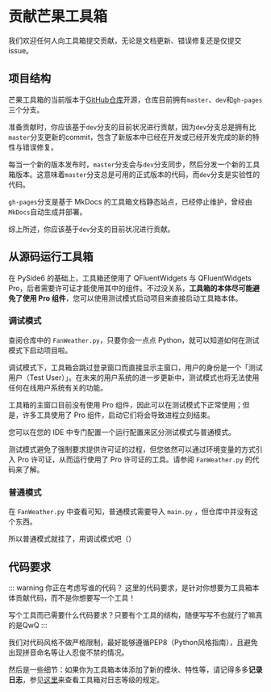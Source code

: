 # 贡献芒果工具箱

我们欢迎任何人向工具箱提交贡献，无论是文档更新、错误修复还是仅提交issue。

## 项目结构

芒果工具箱的当前版本于[GitHub仓库](https://github.com/mangofanfan/FanTools2)开源，仓库目前拥有`master`、`dev`和`gh-pages`三个分支。

准备贡献时，你应该基于`dev`分支的目前状况进行贡献，因为`dev`分支总是拥有比`master`分支更新的commit，包含了新版本中已经在开发或已经开发完成的新的特性与错误修复。

每当一个新的版本发布时，`master`分支会与`dev`分支同步，然后分发一个新的工具箱版本。这意味着`master`分支总是可用的正式版本的代码，而`dev`分支是实验性的代码。

`gh-pages`分支是基于 MkDocs 的工具箱文档静态站点，已经停止维护，曾经由`MkDocs`自动生成并部署。

综上所述，你应该基于`dev`分支的目前状况进行贡献。

## 从源码运行工具箱
在 PySide6 的基础上，工具箱还使用了 QFluentWidgets 与 QFluentWidgets Pro，后者需要许可证才能使用其中的组件。不过没关系，**工具箱的本体尽可能避免了使用 Pro 组件**，您可以使用测试模式启动项目来直接启动工具箱本体。

### 调试模式
查阅仓库中的 `FanWeather.py`，只要你会一点点 Python，就可以知道如何在测试模式下启动项目啦。

调试模式下，工具箱会跳过登录窗口而直接显示主窗口，用户的身份是一个「测试用户（Test User）」。在未来的用户系统的进一步更新中，测试模式也将无法使用任何在线用户系统有关的功能。

工具箱的主窗口目前没有使用 Pro 组件，因此可以在测试模式下正常使用；但是，许多工具使用了 Pro 组件，启动它们将会导致进程立刻结束。

您可以在您的 IDE 中专门配置一个运行配置来区分测试模式与普通模式。

测试模式避免了强制要求提供许可证的过程，但您依然可以通过环境变量的方式引入 Pro 许可证，从而运行使用了 Pro 许可证的工具。请参阅 `FanWeather.py` 的代码来了解。

### 普通模式
在 `FanWeather.py` 中查看可知，普通模式需要导入 `main.py` ，但仓库中并没有这个东西。

所以普通模式就挂了，用调试模式吧（）

## 代码要求

::: warning 你正在考虑写谁的代码？
这里的代码要求，是针对你想要为工具箱本体贡献代码，而不是你想要写一个工具！

写个工具而已需要什么代码要求？只要有个工具的结构，随便写写不也就行了嘛真的是QwQ
:::

我们对代码风格不做严格限制，最好能够遵循PEP8（Python风格指南），且避免出现拼音命名等让人忍俊不禁的情况。

然后是一些细节：如果你为工具箱本体添加了新的模块、特性等，请记得多多**记录日志**，参见[这里](/inuse/log.md)来查看工具箱对日志等级的规定。